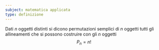```yaml
---
subject: matematica applicata
type: definizione
---
```

Dati $n$ oggetti distinti si dicono permutazioni semplici di $n$ oggetti tutti gli allineamenti che si possono costruire con gli $n$ oggetti
$$
P_n=n!
$$